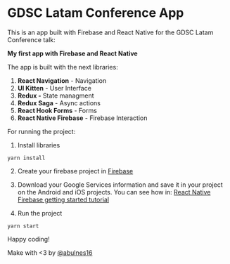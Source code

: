# GDSC Latam Conference App

This is an app built with Firebase and React Native for the GDSC Latam Conference talk:

**My first app with Firebase and React Native**

The app is built with the next libraries:

1. **React Navigation** - Navigation
2. **UI Kitten** - User Interface
3. **Redux -** State managment
4. **Redux Saga** - Async actions
5. **React Hook Forms** - Forms
6. **React Native Firebase** - Firebase Interaction

For running the project:

1. Install libraries

```
yarn install
```

2. Create your firebase project in <a href="https://firebase.google.com/?hl=es">Firebase</a>

3. Download your Google Services information and save it in your project on the Android and iOS projects.
   You can see how in: <a href="https://rnfirebase.io/">React Native Firebase getting started tutorial</a>

4. Run the project

```
yarn start
```

Happy coding!

Make with <3 by <a href="https://twitter.com/abulnes16">@abulnes16</a>
